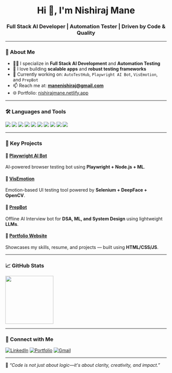 <h1 align="center">Hi 👋, I'm Nishiraj Mane</h1>
<h3 align="center">Full Stack AI Developer | Automation Tester | Driven by Code & Quality</h3>

---

### 🌟 About Me

- 👨‍💻 I specialize in **Full Stack AI Development** and **Automation Testing**  
- 🚀 I love building **scalable apps** and **robust testing frameworks**  
- 🔭 Currently working on: `AutoTestHub`, `Playwright AI Bot`, `VisEmotion`, and `PrepBot`  
- 📫 Reach me at: **manenishiraj@gmail.com**  
- 🌐 Portfolio: [nishirajmane.netlify.app](https://nishirajmaneai.netlify.app)

---

### 🛠️ Languages and Tools

<p align="left">
  <img src="https://img.shields.io/badge/Java-ED8B00?style=for-the-badge&logo=java&logoColor=white"/>
  <img src="https://img.shields.io/badge/SpringBoot-6DB33F?style=for-the-badge&logo=springboot&logoColor=white"/>
  <img src="https://img.shields.io/badge/MongoDB-4EA94B?style=for-the-badge&logo=mongodb&logoColor=white"/>
  <img src="https://img.shields.io/badge/React-61DAFB?style=for-the-badge&logo=react&logoColor=black"/>
  <img src="https://img.shields.io/badge/Selenium-43B02A?style=for-the-badge&logo=selenium&logoColor=white"/>
  <img src="https://img.shields.io/badge/Postman-FF6C37?style=for-the-badge&logo=postman&logoColor=white"/>
  <img src="https://img.shields.io/badge/Python-3776AB?style=for-the-badge&logo=python&logoColor=white"/>
  <img src="https://img.shields.io/badge/Jenkins-D24939?style=for-the-badge&logo=jenkins&logoColor=white"/>
  <img src="https://img.shields.io/badge/Git-F05032?style=for-the-badge&logo=git&logoColor=white"/>
  <img src="https://img.shields.io/badge/GitHub-181717?style=for-the-badge&logo=github&logoColor=white"/>
</p>

---

### 📌 Key Projects

#### 🔹 [Playwright AI Bot](https://github.com/nishirajmane/playwright-ai-bot)
AI-powered browser testing bot using **Playwright + Node.js + ML**.

#### 🔹 [VisEmotion](https://github.com/nishirajmane/visemotion)
Emotion-based UI testing tool powered by **Selenium + DeepFace + OpenCV**.

#### 🔹 [PrepBot](https://github.com/nishirajmane/prepbot)
Offline AI Interview bot for **DSA, ML, and System Design** using lightweight **LLMs**.

#### 🔹 [Portfolio Website](https://nishirajmane.netlify.app)
Showcases my skills, resume, and projects — built using **HTML/CSS/JS**.

---

### 📈 GitHub Stats

<p align="left">
  
  <img src="https://github-readme-stats.vercel.app/api/top-langs/?username=nishirajmane&layout=compact&theme=radical" height="150"/>
</p>

---

### 🔗 Connect with Me

[![LinkedIn](https://img.shields.io/badge/Nishiraj%20Mane-0077B5?style=for-the-badge&logo=linkedin&logoColor=white)](https://linkedin.com/in/nishirajmane)
[![Portfolio](https://img.shields.io/badge/Portfolio-000000?style=for-the-badge&logo=vercel&logoColor=white)](https://nishirajmane.netlify.app)
[![Gmail](https://img.shields.io/badge/Gmail-D14836?style=for-the-badge&logo=gmail&logoColor=white)](mailto:manenishiraj@gmail.com)

---

🧠 _“Code is not just about logic—it's about clarity, creativity, and impact.”_

